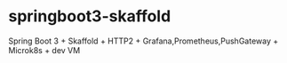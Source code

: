 # springboot3-skaffold
Spring Boot 3 + Skaffold + HTTP2 + Grafana,Prometheus,PushGateway + Microk8s + dev VM
